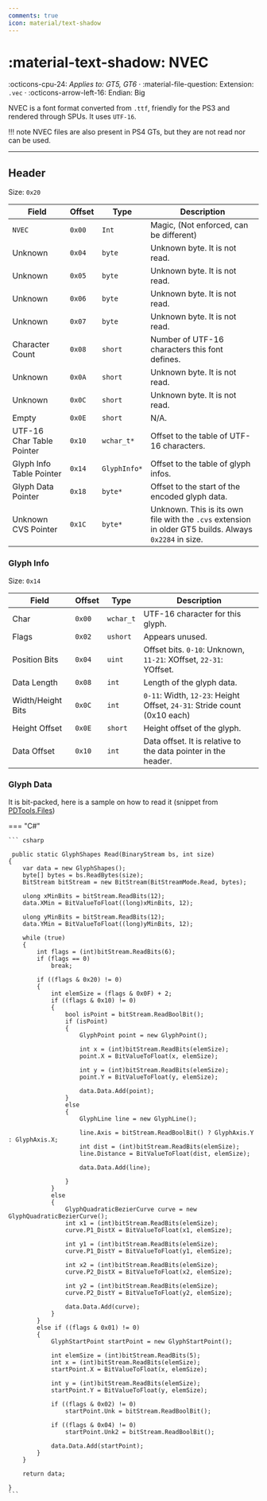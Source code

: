 ```yaml
---
comments: true
icon: material/text-shadow
---
```


# :material-text-shadow: NVEC
:octicons-cpu-24: *Applies to: GT5, GT6* · :material-file-question: Extension: `.vec` · :octicons-arrow-left-16: Endian: Big

NVEC is a font format converted from `.ttf`, friendly for the PS3 and rendered through SPUs. It uses `UTF-16`.

!!! note
    NVEC files are also present in PS4 GTs, but they are not read nor can be used.


---

## Header

Size: `0x20`

Field                      | Offset         | Type                | Description                                                                      |
----------------           | ------------   | ----------          | --------------------------------------                                           |
`NVEC`                     |  `0x00`        | `Int`               | Magic, (Not enforced, can be different)                                          |
Unknown                    |  `0x04`        | `byte`              | Unknown byte. It is not read.                                                    |
Unknown                    |  `0x05`        | `byte`              | Unknown byte. It is not read.                                                    |
Unknown                    |  `0x06`        | `byte`              | Unknown byte. It is not read.                                                    |
Unknown                    |  `0x07`        | `byte`              | Unknown byte. It is not read.                                                    |
Character Count            |  `0x08`        | `short`             | Number of UTF-16 characters this font defines.                                   |
Unknown                    |  `0x0A`        | `short`             | Unknown byte. It is not read.                                                    |
Unknown                    |  `0x0C`        | `short`             | Unknown byte. It is not read.                                                    |
Empty                      |  `0x0E`        | `short`             | N/A.                                                                             |
UTF-16 Char Table  Pointer |  `0x10`        | `wchar_t*`          | Offset to the table of UTF-16 characters.                                        |
Glyph Info Table Pointer   |  `0x14`        | `GlyphInfo*`        | Offset to the table of glyph infos.                                              |
Glyph Data Pointer         |  `0x18`        | `byte*`             | Offset to the start of the encoded glyph data.                                   |
Unknown CVS Pointer        |  `0x1C`        | `byte*`             | Unknown. This is its own file with the `.cvs` extension in older GT5 builds. Always `0x2284` in size.    |

### Glyph Info

Size: `0x14`

Field                      | Offset         | Type                | Description                                                                      |
----------------           | ------------   | ----------          | --------------------------------------                                           |
Char                       |  `0x00`        | `wchar_t`           | UTF-16 character for this glyph.                                                 |
Flags                      |  `0x02`        | `ushort`            | Appears unused.                                                                  |
Position Bits              |  `0x04`        | `uint`              | Offset bits. `0-10`: Unknown, `11-21`: XOffset, `22-31`: YOffset.                |
Data Length                |  `0x08`        | `int`               | Length of the glyph data.                                                        |
Width/Height Bits          |  `0x0C`        | `int`               | `0-11`: Width, `12-23`: Height Offset, `24-31`: Stride count (0x10 each)         |
Height Offset              |  `0x0E`        | `short`             | Height offset of the glyph.                                                      |
Data Offset                |  `0x10`        | `int`               | Data offset. It is relative to the data pointer in the header.                   |

### Glyph Data

It is bit-packed, here is a sample on how to read it (snippet from [PDTools.Files](https://github.com/Nenkai/PDTools/blob/master/PDTools.Files/Fonts/GlyphShapes.cs))

=== "C#"

    ``` csharp
    
     public static GlyphShapes Read(BinaryStream bs, int size)
    {
        var data = new GlyphShapes();
        byte[] bytes = bs.ReadBytes(size);
        BitStream bitStream = new BitStream(BitStreamMode.Read, bytes);

        ulong xMinBits = bitStream.ReadBits(12);
        data.XMin = BitValueToFloat((long)xMinBits, 12);

        ulong yMinBits = bitStream.ReadBits(12);
        data.YMin = BitValueToFloat((long)yMinBits, 12);

        while (true)
        {
            int flags = (int)bitStream.ReadBits(6);
            if (flags == 0)
                break;

            if ((flags & 0x20) != 0)
            {
                int elemSize = (flags & 0x0F) + 2;
                if ((flags & 0x10) != 0)
                {
                    bool isPoint = bitStream.ReadBoolBit();
                    if (isPoint)
                    {
                        GlyphPoint point = new GlyphPoint();

                        int x = (int)bitStream.ReadBits(elemSize);
                        point.X = BitValueToFloat(x, elemSize);

                        int y = (int)bitStream.ReadBits(elemSize);
                        point.Y = BitValueToFloat(y, elemSize);

                        data.Data.Add(point);
                    }
                    else
                    {
                        GlyphLine line = new GlyphLine();

                        line.Axis = bitStream.ReadBoolBit() ? GlyphAxis.Y : GlyphAxis.X;
                        int dist = (int)bitStream.ReadBits(elemSize);
                        line.Distance = BitValueToFloat(dist, elemSize);

                        data.Data.Add(line);

                    }
                }
                else
                {
                    GlyphQuadraticBezierCurve curve = new GlyphQuadraticBezierCurve();
                    int x1 = (int)bitStream.ReadBits(elemSize);
                    curve.P1_DistX = BitValueToFloat(x1, elemSize);

                    int y1 = (int)bitStream.ReadBits(elemSize);
                    curve.P1_DistY = BitValueToFloat(y1, elemSize);

                    int x2 = (int)bitStream.ReadBits(elemSize);
                    curve.P2_DistX = BitValueToFloat(x2, elemSize);

                    int y2 = (int)bitStream.ReadBits(elemSize);
                    curve.P2_DistY = BitValueToFloat(y2, elemSize);

                    data.Data.Add(curve);
                }
            }
            else if ((flags & 0x01) != 0)
            {
                GlyphStartPoint startPoint = new GlyphStartPoint();

                int elemSize = (int)bitStream.ReadBits(5);
                int x = (int)bitStream.ReadBits(elemSize);
                startPoint.X = BitValueToFloat(x, elemSize);

                int y = (int)bitStream.ReadBits(elemSize);
                startPoint.Y = BitValueToFloat(y, elemSize);

                if ((flags & 0x02) != 0)
                    startPoint.Unk = bitStream.ReadBoolBit();

                if ((flags & 0x04) != 0)
                    startPoint.Unk2 = bitStream.ReadBoolBit();

                data.Data.Add(startPoint);
            }
        }

        return data;

    }
    ```

